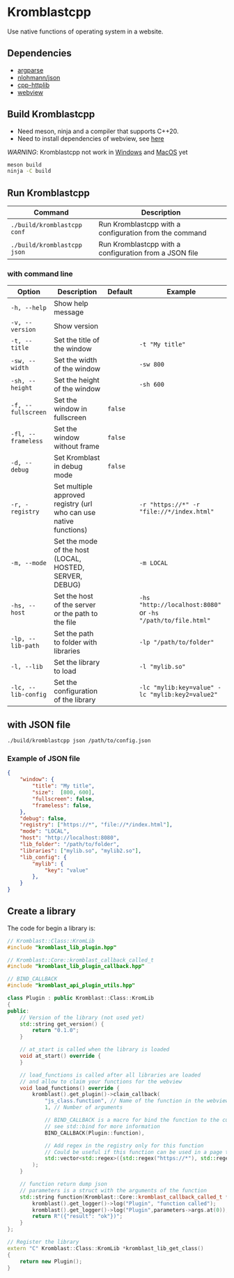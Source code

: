 # Kromblastcpp

Use native functions of operating system in a website.

## Dependencies

- [argparse](https://github.com/p-ranav/argparse)
- [nlohmann/json](https://github.com/nlohmann/json)
- [cpp-httplib](https://github.com/yhirose/cpp-httplib)
- [webview](https://github.com/webview/webview)


## Build Kromblastcpp

- Need meson, ninja and a compiler that supports C++20.
- Need to install dependencies of webview, see [here](https://github.com/webview/webview?tab=readme-ov-file#prerequisites)

*WARNING*: Kromblastcpp not work in [Windows](https://github.com/alex-bouget/Kromblastcpp/issues/42) and [MacOS](https://github.com/alex-bouget/Kromblastcpp/issues/43) yet

```bash
meson build
ninja -C build
```

## Run Kromblastcpp

| Command | Description |
| --- | --- |
| `./build/kromblastcpp conf` | Run Kromblastcpp with a configuration from the command |
| `./build/kromblastcpp json` | Run Kromblastcpp with a configuration from a JSON file |

### with command line

| Option | Description | Default | Example |
| --- | --- | --- | --- |
| `-h, --help` | Show help message | | |
| `-v, --version` | Show version | | |
| `-t, --title` | Set the title of the window | | `-t "My title"` |
| `-sw, --width` | Set the width of the window | | `-sw 800` |
| `-sh, --height` | Set the height of the window | | `-sh 600` |
| `-f, --fullscreen` | Set the window in fullscreen | `false` | |
| `-fl, --frameless` | Set the window without frame | `false` | |
| `-d, --debug` | Set Kromblast in debug mode | `false` | |
| `-r, -registry` | Set multiple approved registry (url who can use native functions) | | `-r "https://*" -r "file://*/index.html"` |
| `-m, --mode` | Set the mode of the host (LOCAL, HOSTED, SERVER, DEBUG) | | `-m LOCAL` |
| `-hs, --host` | Set the host of the server or the path to the file | | `-hs "http://localhost:8080"` or `-hs "/path/to/file.html"` |
| `-lp, --lib-path` | Set the path to folder with libraries | | `-lp "/path/to/folder"` |
| `-l, --lib` | Set the library to load | | `-l "mylib.so"` |
| `-lc, --lib-config` | Set the configuration of the library | | `-lc "mylib:key=value" -lc "mylib:key2=value2"` |


## with JSON file

```bash
./build/kromblastcpp json /path/to/config.json
```

### Example of JSON file

```json
{
    "window": {
        "title": "My title",
        "size":  [800, 600],
        "fullscreen": false,
        "frameless": false,
    },
    "debug": false,
    "registry": ["https://*", "file://*/index.html"],
    "mode": "LOCAL",
    "host": "http://localhost:8080",
    "lib_folder": "/path/to/folder",
    "libraries": ["mylib.so", "mylib2.so"],
    "lib_config": {
        "mylib": {
            "key": "value"
        },
    }
}
```

## Create a library

The code for begin a library is:

```cpp
// Kromblast::Class::KromLib
#include "kromblast_lib_plugin.hpp"

// Kromblast::Core::kromblast_callback_called_t
#include "kromblast_lib_plugin_callback.hpp"

// BIND_CALLBACK
#include "kromblast_api_plugin_utils.hpp"

class Plugin : public Kromblast::Class::KromLib
{
public:
    // Version of the library (not used yet)
    std::string get_version() {
        return "0.1.0";
    }

    // at_start is called when the library is loaded
    void at_start() override {
    }

    // load_functions is called after all libraries are loaded
    // and allow to claim your functions for the webview
    void load_functions() override {
        kromblast().get_plugin()->claim_callback(
            "js_class.function", // Name of the function in the webview
            1, // Number of arguments

            // BIND_CALLBACK is a macro for bind the function to the current class
            // see std::bind for more information
            BIND_CALLBACK(Plugin::function),

            // Add regex in the registry only for this function
            // Could be useful if this function can be used in a page that not allowed by the registry
            std::vector<std::regex>({std::regex("https://*"), std::regex("file://*/index.html")})
        );
    }

    // function return dump json
    // parameters is a struct with the arguments of the function
    std::string function(Kromblast::Core::kromblast_callback_called_t *parameters) {
        kromblast().get_logger()->log("Plugin", "function called");
        kromblast().get_logger()->log("Plugin",parameters->args.at(0));
        return R"({"result": "ok"})";
    }
};

// Register the library
extern "C" Kromblast::Class::KromLib *kromblast_lib_get_class()
{
    return new Plugin();
}
```